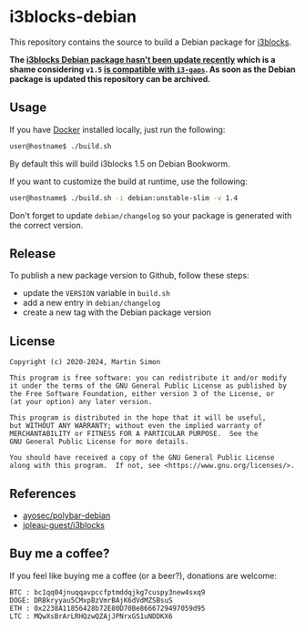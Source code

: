 # i3blocks-debian

This repository contains the source to build a Debian package for [i3blocks](https://github.com/vivien/i3blocks).

**The [i3blocks Debian package hasn't been update recently](https://packages.debian.org/search?keywords=i3blocks)
which is a shame considering `v1.5` [is compatible with `i3-gaps`](https://github.com/Airblader/i3blocks-gaps).
As soon as the Debian package is updated this repository can be archived.**

## Usage

If you have [Docker](https://www.docker.com/) installed locally, just run the following:

```bash
user@hostname$ ./build.sh
```
By default this will build i3blocks 1.5 on Debian Bookworm.

If you want to customize the build at runtime, use the following:

```bash
user@hostname$ ./build.sh -i debian:unstable-slim -v 1.4
```
Don't forget to update `debian/changelog` so your package is generated with the correct version.

## Release

To publish a new package version to Github, follow these steps:
  * update the `VERSION` variable in `build.sh`
  * add a new entry in `debian/changelog`
  * create a new tag with the Debian package version

## License

```
Copyright (c) 2020-2024, Martin Simon

This program is free software: you can redistribute it and/or modify
it under the terms of the GNU General Public License as published by
the Free Software Foundation, either version 3 of the License, or
(at your option) any later version.

This program is distributed in the hope that it will be useful,
but WITHOUT ANY WARRANTY; without even the implied warranty of
MERCHANTABILITY or FITNESS FOR A PARTICULAR PURPOSE.  See the
GNU General Public License for more details.

You should have received a copy of the GNU General Public License
along with this program.  If not, see <https://www.gnu.org/licenses/>.
```

## References

* [ayosec/polybar-debian](https://github.com/ayosec/polybar-debian)
* [jpleau-guest/i3blocks](https://salsa.debian.org/jpleau-guest/i3blocks)

## Buy me a coffee?

If you feel like buying me a coffee (or a beer?), donations are welcome:

```
BTC : bc1qq04jnuqqavpccfptmddqjkg7cuspy3new4sxq9
DOGE: DRBkryyau5CMxpBzVmrBAjK6dVdMZSBsuS
ETH : 0x2238A11856428b72E80D70Be8666729497059d95
LTC : MQwXsBrArLRHQzwQZAjJPNrxGS1uNDDKX6
```
